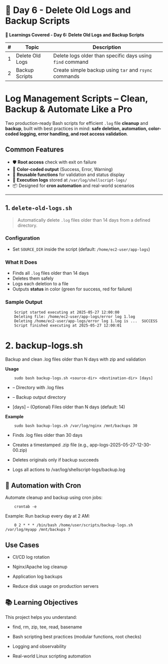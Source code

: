  # 📅 Day 6 -  Delete Old Logs and Backup Scripts 

 **📘 Learnings Covered - Day 6: Delete Old Logs and Backup Scripts**

| # |       Topic      |                       Description                         |
| - | --------------- | --------------------------------------------------------- |
| 1 | Delete Old Logs | Delete logs older than specific days using `find` command |
| 2 | Backup Scripts  | Create simple backup using `tar` and `rsync` commands     |

# Log Management Scripts – Clean, Backup & Automate Like a Pro

Two production-ready Bash scripts for efficient `.log` file **cleanup** and **backup**, built with best practices in mind: **safe deletion, automation, color-coded logging, error handling, and root access validation**.


## Common Features

- 🛡️ **Root access** check with exit on failure  
- 🎨 **Color-coded output** (Success, Error, Warning)  
- 🧠 **Reusable functions** for validation and status display  
- 📜 **Execution logs** stored at `/var/log/shellscript-logs/`  
- 📦 Designed for **cron automation** and real-world scenarios  

---

## 1. `delete-old-logs.sh`

> Automatically delete `.log` files older than 14 days from a defined directory.

### Configuration
- Set `SOURCE_DIR` inside the script (default: `/home/ec2-user/app-logs`)

### What It Does
- Finds all `.log` files older than 14 days  
- Deletes them safely  
- Logs each deletion to a file  
- Outputs **status** in color (green for success, red for failure)

### Sample Output

        Script started executing at 2025-05-27 12:00:00
        Deleting file: /home/ec2-user/app-logs/error log 1.log
        Deleting /home/ec2-user/app-logs/error log 1.log is ...  SUCCESS
        Script finished executing at 2025-05-27 12:00:01



# 2. backup-logs.sh

Backup and clean .log files older than N days with zip and validation

**Usage**

        sudo bash backup-logs.sh <source-dir> <destination-dir> [days]


- <source-dir> – Directory with .log files

- <destination-dir> – Backup output directory

- [days] – (Optional) Files older than N days (default: 14)

**Example**

        sudo bash backup-logs.sh /var/log/nginx /mnt/backups 30



- Finds .log files older than 30 days

- Creates a timestamped .zip file (e.g., app-logs-2025-05-27-12-30-00.zip)

- Deletes originals only if backup succeeds

- Logs all actions to /var/log/shellscript-logs/backup.log


## 🔁 Automation with Cron

Automate cleanup and backup using cron jobs:

        crontab -e


Example: Run backup every day at 2 AM:


        0 2 * * * /bin/bash /home/user/scripts/backup-logs.sh /var/log/myapp /mnt/backups 7


## Use Cases

- CI/CD log rotation

- Nginx/Apache log cleanup

- Application log backups

- Reduce disk usage on production servers


## 📚 Learning Objectives

This project helps you understand:

-  find, rm, zip, tee, read, basename

-  Bash scripting best practices (modular functions, root checks)

-  Logging and observability

-  Real-world Linux scripting automation




